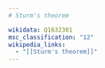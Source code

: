 ```yaml
---
# Sturm's theorem

wikidata: Q1632301
msc_classification: "12"
wikipedia_links:
  - "[[Sturm's theorem]]"
---
```

